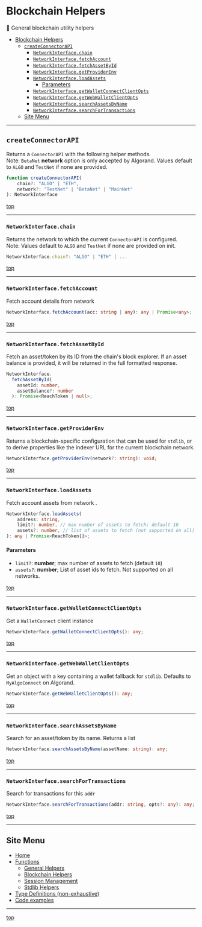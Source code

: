 # Blockchain Helpers
🦆  General blockchain utility helpers
- [Blockchain Helpers](#blockchain-helpers)
  - [`createConnectorAPI`](#createconnectorapi)
    - [`NetworkInterface.chain`](#networkinterfacechain)
    - [`NetworkInterface.fetchAccount`](#networkinterfacefetchaccount)
    - [`NetworkInterface.fetchAssetById`](#networkinterfacefetchassetbyid)
    - [`NetworkInterface.getProviderEnv`](#networkinterfacegetproviderenv)
    - [`NetworkInterface.loadAssets`](#networkinterfaceloadassets)
      - [Parameters](#parameters)
    - [`NetworkInterface.getWalletConnectClientOpts`](#networkinterfacegetwalletconnectclientopts)
    - [`NetworkInterface.getWebWalletClientOpts`](#networkinterfacegetwebwalletclientopts)
    - [`NetworkInterface.searchAssetsByName`](#networkinterfacesearchassetsbyname)
    - [`NetworkInterface.searchForTransactions`](#networkinterfacesearchfortransactions)
  - [Site Menu](#site-menu)
  
---

## `createConnectorAPI` 
Returns a `ConnectorAPI` with the following helper methods.\
Note: `BetaNet` **network** option is only accepted by Algorand. Values default to `ALGO` and `TestNet` if none are provided.
```typescript
function createConnectorAPI(
    chain?: "ALGO" | "ETH",
    network?: "TestNet" | "BetaNet" | "MainNet"
): NetworkInterface
```

[top](#blockchain-networks)

---

### `NetworkInterface.chain` 
Returns the network to which the current `ConnectorAPI` is configured.\
Note: Values default to `ALGO` and `TestNet` if none are provided on init.
```typescript
NetworkInterface.chain?: "ALGO" | "ETH" | ...
```
[top](#blockchain-networks)

---

### `NetworkInterface.fetchAccount`  
 Fetch account details from network
```typescript
NetworkInterface.fetchAccount(acc: string | any): any | Promise<any>;
```
    
[top](#blockchain-networks)

---

### `NetworkInterface.fetchAssetById`   
 Fetch an asset/token by its ID from the chain's block explorer. If an asset balance is provided, it will be returned in the full formatted response. 
```typescript
NetworkInterface.
  fetchAssetById(
    assetId: number,
    assetBalance?: number
  ): Promise<ReachToken | null>;
```

[top](#blockchain-networks)

---

### `NetworkInterface.getProviderEnv`    
 Returns a blockchain-specific configuration that can be used for `stdlib`, or to derive properties like the indexer URL for the current blockchain network.
```typescript
NetworkInterface.getProviderEnv(network?: string): void;
```

[top](#blockchain-networks)

---

### `NetworkInterface.loadAssets`  
 Fetch account assets from network .
```typescript
NetworkInterface.loadAssets(
    address: string,
    limit?: number, // max number of assets to fetch; default 10
    assets?: number, // list of assets to fetch (not supported on all)
): any | Promise<ReachToken[]>;
```

#### Parameters
- `limit?`: **number**; max number of assets to fetch (default `10`)
- `assets?`: **number**; List of asset ids to fetch. Not supported on all networks.

[top](#blockchain-networks)

---

### `NetworkInterface.getWalletConnectClientOpts`  
Get a `WalletConnect` client instance 
```typescript
NetworkInterface.getWalletConnectClientOpts(): any;
```
    
[top](#blockchain-networks)

---

### `NetworkInterface.getWebWalletClientOpts`  
Get an object with a key containing a wallet fallback for `stdlib`. Defaults to `MyAlgoConnect` on Algorand.
```typescript
NetworkInterface.getWebWalletClientOpts(): any;
```
[top](#blockchain-networks)

---

### `NetworkInterface.searchAssetsByName`
Search for an asset/token by its name. Returns a list 
```typescript
NetworkInterface.searchAssetsByName(assetName: string): any;
```
[top](#blockchain-networks)

---

### `NetworkInterface.searchForTransactions` 
Search for transactions for this `addr` 
```typescript
NetworkInterface.searchForTransactions(addr: string, opts?: any): any;
```
[top](#blockchain-networks)

---

## Site Menu
* [Home](/index.md)
* [Functions](/methods.md)
  * [General Helpers](./utility_functions.md)
  * [Blockchain Helpers](./blockchain_functions.md)
  * [Session Management](./stdlib_functions.md#session-management)
  * [Stdlib Helpers](./stdlib_functions.md)
* [Type Definitions (non-exhaustive)](/types.md)
* [Code examples](/examples.md)

---

[top](#blockchain-networks)